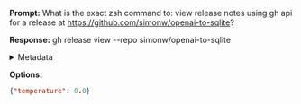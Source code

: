 **Prompt:**
What is the exact zsh command to: view release notes using gh api for a release at https://github.com/simonw/openai-to-sqlite?


**Response:**
gh release view --repo simonw/openai-to-sqlite

<details><summary>Metadata</summary>

- Duration: 1750 ms
- Datetime: 2023-08-24T13:05:43.479152
- Model: gpt-4-0613

</details>

**Options:**
```json
{"temperature": 0.0}
```

